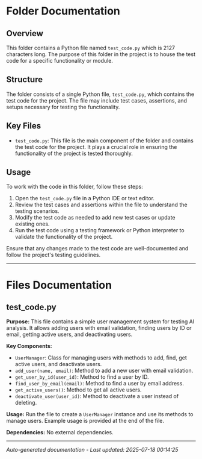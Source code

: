 # Folder Documentation

## Overview
This folder contains a Python file named `test_code.py` which is 2127 characters long. The purpose of this folder in the project is to house the test code for a specific functionality or module.

## Structure
The folder consists of a single Python file, `test_code.py`, which contains the test code for the project. The file may include test cases, assertions, and setups necessary for testing the functionality.

## Key Files
- `test_code.py`: This file is the main component of the folder and contains the test code for the project. It plays a crucial role in ensuring the functionality of the project is tested thoroughly.

## Usage
To work with the code in this folder, follow these steps:
1. Open the `test_code.py` file in a Python IDE or text editor.
2. Review the test cases and assertions within the file to understand the testing scenarios.
3. Modify the test code as needed to add new test cases or update existing ones.
4. Run the test code using a testing framework or Python interpreter to validate the functionality of the project.

Ensure that any changes made to the test code are well-documented and follow the project's testing guidelines.

---

# Files Documentation

## test_code.py

**Purpose:** This file contains a simple user management system for testing AI analysis. It allows adding users with email validation, finding users by ID or email, getting active users, and deactivating users.

**Key Components:**
- `UserManager`: Class for managing users with methods to add, find, get active users, and deactivate users.
- `add_user(name, email)`: Method to add a new user with email validation.
- `get_user_by_id(user_id)`: Method to find a user by ID.
- `find_user_by_email(email)`: Method to find a user by email address.
- `get_active_users()`: Method to get all active users.
- `deactivate_user(user_id)`: Method to deactivate a user instead of deleting.

**Usage:** Run the file to create a `UserManager` instance and use its methods to manage users. Example usage is provided at the end of the file.

**Dependencies:** No external dependencies.

---
*Auto-generated documentation - Last updated: 2025-07-18 00:14:25*
